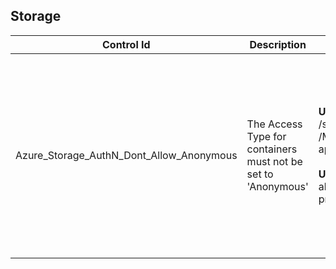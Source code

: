 ## Storage

| Control Id | Description | API & Property | Logic |
|------------|-------------------------|----------------|-------|
| Azure_Storage_AuthN_Dont_Allow_Anonymous | The Access Type for containers must not be set to 'Anonymous' | <b>Used ARM API(s):</b><br>/subscriptions/{subscriptionId}/providers<br>/Microsoft.Storage/storageAccounts?<br>api-version=2019-06-01 <br><br><b>Used Property:</b><br>allowBlobPublicAccess, provisioningState, kind | <b>Passed: </b><br>Storage does not have any container with public access.<br><b>Failed: </b><br>Storage has at least one container with public access. |
